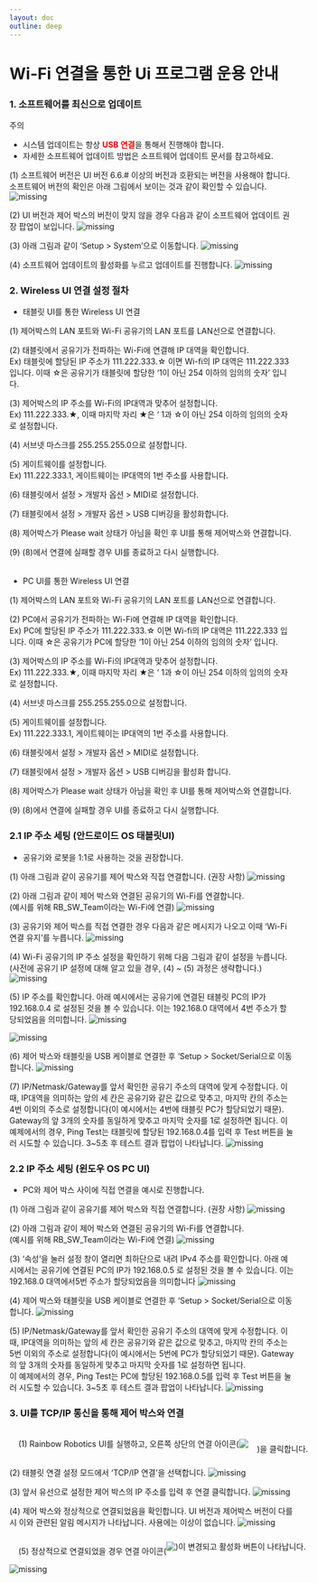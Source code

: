 ```yaml
---
layout: doc
outline: deep
---
```


# Wi-Fi 연결을 통한 Ui 프로그램 운용 안내

### 1. 소프트웨어를 최신으로 업데이트

<div class="warning custom-block">
    <p class="custom-block-title">주의</p>
    <ul>
        <li>
            시스템 업데이트는 항상 <span style="color:red"><b>USB 연결</b></span>을 통해서 진행해야 합니다.
        </li>
        <li>
            자세한 소프트웨어 업데이트 방법은 소프트웨어 업데이트 문서를 참고하세요.
        </li>
    </ul>
</div>

(1) 소프트웨어 버전은 UI 버전 6.6.# 이상의 버전과 호환되는 버전을 사용해야 합니다. 소프트웨어 버전의 확인은 아래 그림에서 보이는 것과 같이 확인할 수 있습니다.
![missing](/technical_docs/common/ui_connection_wifi/ui1.png)
<br>

(2)	UI 버전과 제어 박스의 버전이 맞지 않을 경우 다음과 같이 소프트웨어 업데이트 권장 팝업이 보입니다.
![missing](/technical_docs/common/ui_connection_wifi/ui2.png)
<br>

(3)	아래 그림과 같이 ‘Setup > System’으로 이동합니다.
![missing](/technical_docs/common/ui_connection_wifi/ui3.png)
<br>

(4) 소프트웨어 업데이트의 활성화를 누르고 업데이트를 진행합니다.
![missing](/technical_docs/common/ui_connection_wifi/ui4.png)
<br>

### 2. Wireless UI 연결 설정 절차

- 태블릿 UI를 통한 Wireless UI 연결

(1) 제어박스의 LAN 포트와 Wi-Fi 공유기의 LAN 포트를 LAN선으로 연결합니다.

(2) 태블릿에서 공유기가 전파하는 Wi-Fi에 연결해 IP 대역을 확인합니다.
<br>Ex) 태블릿에 할당된 IP 주소가 111.222.333.☆ 이면 Wi-fi의 IP 대역은 111.222.333 입니다. 이때 ☆은 공유기가 태블릿에 할당한 ‘1이 아닌 254 이하의 임의의 숫자’ 입니다.

(3) 제어박스의 IP 주소를 Wi-Fi의 IP대역과 맞추어 설정합니다.
<br>Ex) 111.222.333.★, 이때 마지막 자리 ★은 ‘ 1과 ☆이 아닌 254 이하의 임의의 숫자로 설정합니다.

(4) 서브넷 마스크를 255.255.255.0으로 설정합니다.

(5) 게이트웨이를 설정합니다.
<br>Ex) 111.222.333.1, 게이트웨이는 IP대역의 1번 주소를 사용합니다.

(6) 태블릿에서 설정 > 개발자 옵션 > MIDI로 설정합니다.

(7) 태블릿에서 설정 > 개발자 옵션 > USB 디버깅을 활성화합니다.

(8) 제어박스가 Please wait 상태가 아님을 확인 후 UI를 통해 제어박스와 연결합니다.

(9) (8)에서 연결에 실패할 경우 UI를 종료하고 다시 실행합니다.
<br><br>

- PC UI를 통한 Wireless UI 연결

(1) 제어박스의 LAN 포트와 Wi-Fi 공유기의 LAN 포트를 LAN선으로 연결합니다.

(2) PC에서 공유기가 전파하는 Wi-Fi에 연결해 IP 대역을 확인합니다.
<br>Ex) PC에 할당된 IP 주소가 111.222.333.☆ 이면 Wi-fi의 IP 대역은 111.222.333 입니다. 이때 ☆은 공유기가 PC에 할당한 ‘1이 아닌 254 이하의 임의의 숫자’ 입니다.

(3) 제어박스의 IP 주소를 Wi-Fi의 IP대역과 맞추어 설정합니다.
<br>Ex) 111.222.333.★, 이때 마지막 자리 ★은 ‘ 1과 ☆이 아닌 254 이하의 임의의 숫자로 설정합니다.

(4) 서브넷 마스크를 255.255.255.0으로 설정합니다.

(5) 게이트웨이를 설정합니다.
<br>Ex) 111.222.333.1, 게이트웨이는 IP대역의 1번 주소를 사용합니다.

(6) 태블릿에서 설정 > 개발자 옵션 > MIDI로 설정합니다.

(7) 태블릿에서 설정 > 개발자 옵션 > USB 디버깅을 활성화 합니다.

(8) 제어박스가 Please wait 상태가 아님을 확인 후 UI를 통해 제어박스와 연결합니다.

(9) (8)에서 연결에 실패할 경우 UI를 종료하고 다시 실행합니다.


### 2.1 IP 주소 세팅 (안드로이드 OS 태블릿UI)

- 공유기와 로봇을 1:1로 사용하는 것을 권장합니다.

(1)	아래 그림과 같이 공유기를 제어 박스와 직접 연결합니다. (권장 사항)
![missing](/technical_docs/common/ui_connection_wifi/ui5.png)
<br>

(2)	아래 그림과 같이 제어 박스와 연결된 공유기의 Wi-Fi를 연결합니다.<br>(예시를 위해 RB_SW_Team이라는 Wi-Fi에 연결)
![missing](/technical_docs/common/ui_connection_wifi/ui6.png)
<br>

(3)	공유기와 제어 박스를 직접 연결한 경우 다음과 같은 메시지가 나오고 이때 ‘Wi-Fi 연결 유지’를 누릅니다.
![missing](/technical_docs/common/ui_connection_wifi/ui7.png)
<br>

(4)	Wi-Fi 공유기의 IP 주소 설정을 확인하기 위해 다음 그림과 같이 설정을 누릅니다. (사전에 공유기 IP 설정에 대해 알고 있을 경우, (4) ~ (5) 과정은 생략합니다.)
![missing](/technical_docs/common/ui_connection_wifi/ui8.png)
<br>

(5)	IP 주소를 확인합니다. 아래 예시에서는 공유기에 연결된 태블릿 PC의 IP가 192.168.0.4 로 설정된 것을 볼 수 있습니다. 이는 192.168.0 대역에서 4번 주소가 할당되었음을 의미합니다.
![missing](/technical_docs/common/ui_connection_wifi/ui9.png)

![missing](/technical_docs/common/ui_connection_wifi/ui10.png)
<br>

(6)	제어 박스와 태블릿을 USB 케이블로 연결한 후 ‘Setup > Socket/Serial으로 이동합니다.
![missing](/technical_docs/common/ui_connection_wifi/ui11.png)
<br>

(7)	IP/Netmask/Gateway를 앞서 확인한 공유기 주소의 대역에 맞게 수정합니다. 이때, IP대역을 의미하는 앞의 세 칸은 공유기와 같은 값으로 맞추고, 마지막 칸의 주소는 4번 이외의 주소로 설정합니다(이 예시에서는 4번에 태블릿 PC가 할당되었기 때문). Gateway의 앞 3개의 숫자를 동일하게 맞추고 마지막 숫자를 1로 설정하면 됩니다. 이 예제에서의 경우, Ping Test는 태블릿에 할당된 192.168.0.4를 입력 후 Test 버튼을 눌러 시도할 수 있습니다. 3~5초 후 테스트 결과 팝업이 나타납니다.
![missing](/technical_docs/common/ui_connection_wifi/ui12.png)
<br>

### 2.2 IP 주소 세팅 (윈도우 OS PC UI)

- PC와 제어 박스 사이에 직접 연결을 예시로 진행합니다.

(1) 아래 그림과 같이 공유기를 제어 박스와 직접 연결합니다. (권장 사항)
![missing](/technical_docs/common/ui_connection_wifi/ui13.png)
<br>

(2)	아래 그림과 같이 제어 박스와 연결된 공유기의 Wi-Fi를 연결합니다.<br>(예시를 위해 RB_SW_Team이라는 Wi-Fi에 연결)
![missing](/technical_docs/common/ui_connection_wifi/ui14.png)
<br>

(3)	‘속성’을 눌러 설정 창이 열리면 최하단으로 내려 IPv4 주소를 확인합니다.
아래 예시에서는 공유기에 연결된 PC의 IP가 192.168.0.5 로 설정된 것을 볼 수 있습니다. 이는 192.168.0 대역에서5번 주소가 할당되었음을 의미합니다
![missing](/technical_docs/common/ui_connection_wifi/ui15.png)
<br>

(4)	제어 박스와 태블릿을 USB 케이블로 연결한 후 ‘Setup > Socket/Serial으로 이동합니다.
![missing](/technical_docs/common/ui_connection_wifi/ui16.png)
<br>

(5)	IP/Netmask/Gateway를 앞서 확인한 공유기 주소의 대역에 맞게 수정합니다. 이때, IP대역을 의미하는 앞의 세 칸은 공유기와 같은 값으로 맞추고, 마지막 칸의 주소는 5번 이외의 주소로 설정합니다(이 예시에서는 5번에 PC가 할당되었기 때문). Gateway의 앞 3개의 숫자를 동일하게 맞추고 마지막 숫자를 1로 설정하면 됩니다. <br>이 예제에서의 경우, Ping Test는 PC에 할당된 192.168.0.5를 입력 후 Test 버튼을 눌러 시도할 수 있습니다. 3~5초 후 테스트 결과 팝업이 나타납니다.
![missing](/technical_docs/common/ui_connection_wifi/ui17.png)
<br>

### 3. UI를 TCP/IP 통신을 통해 제어 박스와 연결

<p style="display:flex; align-items:center; white-space:pre">
    (1)	Rainbow Robotics UI를 실행하고, 오른쪽 상단의 연결 아이콘(
    <img src="/technical_docs/common/tcp_wireless/4-1.png" />
    )을 클릭합니다. </p>

(2)	태블릿 연결 설정 모드에서 ‘TCP/IP 연결’을 선택합니다.
![missing](/technical_docs/common/ui_connection_wifi/ui18.png)
<br>

(3)	앞서 유선으로 설정한 제어 박스의 IP 주소를 입력 후 연결 클릭합니다.
![missing](/technical_docs/common/ui_connection_wifi/ui19.png)
<br>

(4)	제어 박스와 정상적으로 연결되었음을 확인합니다. UI 버전과 제어박스 버전이 다를 시 이와 관련된 알림 메시지가 나타납니다. 사용에는 이상이 없습니다.
![missing](/technical_docs/common/ui_connection_wifi/ui20.png)
<br>

<p style="display:flex; align-items:center; white-space:pre">
    (5) 정상적으로 연결되었을 경우 연결 아이콘(<img src="/technical_docs/common/tcp_wireless/4-1.png" />)이 변경되고 활성화 버튼이 나타납니다. </p>

![missing](/technical_docs/common/ui_connection_wifi/ui21.png)
<br>    